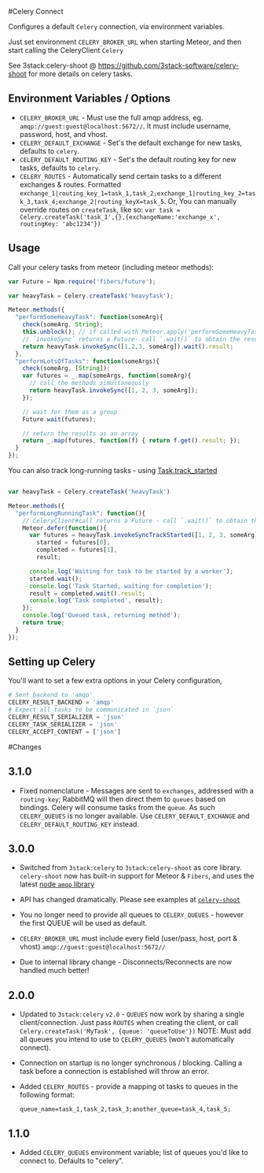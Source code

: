 #Celery Connect

Configures a default `Celery` connection, via environment variables.

Just set environment `CELERY_BROKER_URL` when starting Meteor, and then start calling the CeleryClient `Celery`

See 3stack:celery-shoot @ https://github.com/3stack-software/celery-shoot for more details on celery tasks.

## Environment Variables / Options

 * `CELERY_BROKER_URL` - Must use the full amqp address, eg. `amqp://guest:guest@localhost:5672//`.
    It must include username, password, host, and vhost.
 * `CELERY_DEFAULT_EXCHANGE` - Set's the default exchange for new tasks, defaults to `celery`.
 * `CELERY_DEFAULT_ROUTING_KEY` - Set's the default routing key for new tasks, defaults to `celery`.
 * `CELERY_ROUTES` - Automatically send certain tasks to a different exchanges & routes.
    Formatted `exchange_1|routing_key_1=task_1,task_2;exchange_1|routing_key_2=task_3,task_4;exchange_2|routing_keyX=task_5`.
    Or, You can manually override routes on `createTask`, like so:
    `var task = Celery.createTask('task_1',{},{exchangeName:'exchange_x', routingKey: 'abc1234'})`

## Usage

Call your celery tasks from meteor (including meteor methods):

```js
var Future = Npm.require('fibers/future');

var heavyTask = Celery.createTask('heavyTask');

Meteor.methods({
  "performSomeHeavyTask": function(someArg){
    check(someArg, String);
    this.unblock(); // if called with Meteor.apply('performSomeHeavyTask',[someArg],{wait:false}) this will prevent blocking of other method calls
    // `invokeSync` returns a Future- call `.wait()` to obtain the result
    return heavyTask.invokeSync([1,2,3, someArg]).wait().result;
  },
  "performLotsOfTasks": function(someArgs){
    check(someArg, [String]);
    var futures = _.map(someArgs, function(someArg){
      // call the methods simultaneously
      return heavyTask.invokeSync([1, 2, 3, someArg]);
    });

    // wait for them as a group
    Future.wait(futures);

    // return the results as an array
    return _.map(futures, function(f) { return f.get().result; });
  }
});
```

You can also track long-running tasks - using [Task.track_started](http://docs.celeryproject.org/en/latest/userguide/tasks.html#Task.track_started)

```js

var heavyTask = Celery.createTask('heavyTask')

Meteor.methods({
  "performLongRunningTask": function(){
    // CeleryClient#call returns a Future - call `.wait()` to obtain the result
    Meteor.defer(function(){
      var futures = heavyTask.invokeSyncTrackStarted([1, 2, 3, someArg]),
        started = futures[0],
        completed = futures[1],
        result;

      console.log('Waiting for task to be started by a worker');
      started.wait();
      console.log('Task Started, waiting for completion');
      result = completed.wait().result;
      console.log('Task completed', result);
    });
    console.log('Queued task, returning method');
    return true;
  }
});
```


## Setting up Celery

You'll  want to set a few extra options in your Celery configuration,

```python
# Sent backend to 'amqp'
CELERY_RESULT_BACKEND = 'amqp'
# Expect all tasks to be communicated in `json`
CELERY_RESULT_SERIALIZER = 'json'
CELERY_TASK_SERIALIZER = 'json'
CELERY_ACCEPT_CONTENT = ['json']
```

#Changes

## 3.1.0

 * Fixed nomenclature - Messages are sent to `exchanges`, addressed with a `routing-key`; RabbitMQ will
   then direct them to `queues` based on bindings. Celery will consume tasks from the `queue`.
   As such `CELERY_QUEUES` is no longer available. Use `CELERY_DEFAULT_EXCHANGE` and
   `CELERY_DEFAULT_ROUTING_KEY` instead.

## 3.0.0

 * Switched from `3stack:celery` to `3stack:celery-shoot` as core library. `celery-shoot` now has built-in support
   for Meteor & `Fibers`, and uses the latest [node `amqp` library](https://github.com/dropbox/amqp-coffee)

 * API has changed dramatically. Please see examples at [`celery-shoot`](https://github.com/3stack-software/celery-shoot)

 * You no longer need to provide all queues to `CELERY_QUEUES` - however the first QUEUE will be used as default.

 * `CELERY_BROKER_URL` must include every field (user/pass, host, port & vhost) `amqp://guest:guest@localhost:5672//`

 * Due to internal library change - Disconnects/Reconnects are now handled much better!

## 2.0.0

 * Updated to `3stack:celery` `v2.0` - `QUEUES` now work by sharing a single client/connection.
    Just pass `ROUTES` when creating the client, or call `Celery.createTask('MyTask', {queue: 'queueToUse'})`
    NOTE: Must add all queues you intend to use to `CELERY_QUEUES` (won't automatically connect).

 * Connection on startup is no longer synchronous / blocking. Calling a task before a connection is established will
    throw an error.

 *  Added `CELERY_ROUTES` - provide a mapping ot tasks to queues in the following format:

    ```
    queue_name=task_1,task_2,task_3;another_queue=task_4,task_5;
    ```

## 1.1.0

 * Added `CELERY_QUEUES` environment variable; list of queues you'd like to connect to. Defaults to "celery".
